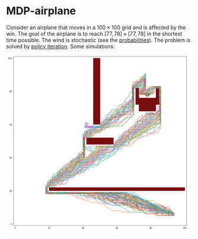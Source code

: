 # MDP-airplane

Consider an airplane that moves in a $100\times 100$ grid and is affected by the win. The goal of the airplane is to reach $[77, 78] \times [77,78]$ in the shortest time possible. The wind is stochastic (see the [probabilities](Taller2Estocastica.pdf)). The problem is solved by [policy iteration](taller2.ipynb).  Some simulations:

![MDP Airplane](./images/mdp-airplane.png)
